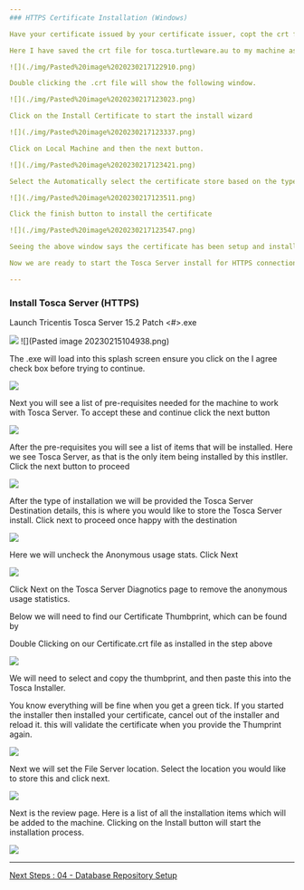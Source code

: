 ```yaml
--- 
### HTTPS Certificate Installation (Windows)

Have your certificate issued by your certificate issuer, copt the crt file. The best way to get the certificate installed is to double click on the .crt on your computer and install.

Here I have saved the crt file for tosca.turtleware.au to my machine as ToscaServer.crt.

![](./img/Pasted%20image%2020230217122910.png)

Double clicking the .crt file will show the following window.

![](./img/Pasted%20image%2020230217123023.png)

Click on the Install Certificate to start the install wizard

![](./img/Pasted%20image%2020230217123337.png)

Click on Local Machine and then the next button.

![](./img/Pasted%20image%2020230217123421.png)

Select the Automatically select the certificate store based on the type of certificate radio button

![](./img/Pasted%20image%2020230217123511.png)

Click the finish button to install the certificate

![](./img/Pasted%20image%2020230217123547.png)

Seeing the above window says the certificate has been setup and install correctly. 

Now we are ready to start the Tosca Server install for HTTPS connections

--- 
```

### Install Tosca Server (HTTPS)

Launch Tricentis Tosca Server 15.2 Patch <#>.exe

![](./img/installer.png)
![](Pasted image 20230215104938.png)

The .exe will load into this splash screen ensure you click on the I agree check box before trying to continue.

![](./img/installer-splash.png)


Next you will see a list of pre-requisites needed for the machine to work with Tosca Server. To accept these and continue click the next button

![](./img/installer-reqs.png)

After the pre-requisites you will see a list of items that will be installed. Here we see Tosca Server, as that is the only item being installed by this instller. Click the next button to proceed

![](./img/installer-type.png)


After the type of installation we will be provided the Tosca Server Destination details, this is where you would like to store the Tosca Server install. Click next to proceed once happy with the destination

![](./img/Installer-destination.png)

Here we will uncheck the Anonymous usage stats. Click Next

![](./img/installer-diagnostics.png)

Click Next on the Tosca Server Diagnotics page to remove the anonymous usage statistics. 

Below we will need to find our Certificate Thumbprint, which can be found by

Double Clicking on our Certificate.crt file as installed in the step above

![](./img/Pasted%20image%2020230217124246.png)

We will need to select and copy the thumbprint, and then paste this into the Tosca Installer. 

You know everything will be fine when you get a green tick. If you started the installer then installed your certificate, cancel out of the installer and reload it. this will validate the certificate when you provide the Thumprint again.

![](./img/Pasted%20image%2020230217124450.png)

Next we will set the File Server location. Select the location you would like to store this and click next.

![](./img/installer-fileservice.png)

Next is the review page. Here is a list of all the installation items which will be added to the machine. Clicking on the Install button will start the installation process.

![](./img/installer-install.png)

---
[Next Steps : 04 - Database Repository Setup](04%20-%20Database%20Repository%20Setup.md)
